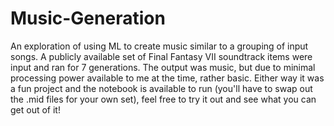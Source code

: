 # Music-Generation
An exploration of using ML to create music similar to a grouping of input songs. A publicly available set of Final Fantasy VII soundtrack items were input and ran for 7 generations. The output was music, but due to minimal processing power available to me at the time, rather basic. Either way it was a fun project and the notebook is available to run (you'll have to swap out the .mid files for your own set), feel free to try it out and see what you can get out of it! 
